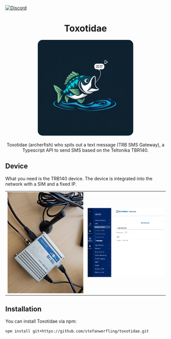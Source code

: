 [![Discord](https://img.shields.io/discord/1347133593578766369.svg?label=Discord&logo=discord&color=5865F2&logoColor=white)](https://discord.gg/52PQ2mbWQD)

<h1 align="center">Toxotidae</h1>
<p align="center">
<img src="/doc/images/logo.jpeg" width="300px" style="border-radius: 15px;transition: transform .2s;object-fit: cover;">
<br><br>
Toxotidae (archerfish) who spits out a text message (TRB SMS Gateway), a Typescript API to send SMS based on the Teltonika TBR140.
</p>

## Device
What you need is the TRB140 device. The device is integrated into the network with a SIM and a fixed IP.
<table>
<tr>
<td>
<img src="/doc/images/device.jpeg" width="300px" >
</td>
<td>
<img src="/doc/images/interface.jpeg" width="300px" >
</td>
</tr>
</table>


## Installation

You can install Toxotidae via npm:

```bash
npm install git+https://github.com/stefanwerfling/toxotidae.git
```

